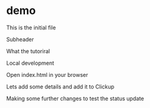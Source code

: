 # demo

This is the initial file

Subheader

What the tutoriral

Local development

Open index.html in your browser

Lets add some details and add it to Clickup

Making some further changes to test the status update